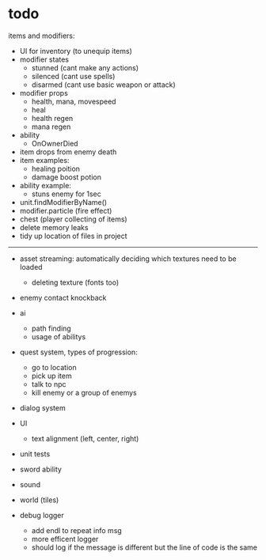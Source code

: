 # todo

items and modifiers:
* UI for inventory (to unequip items)
* modifier states
  * stunned (cant make any actions)
  * silenced (cant use spells)
  * disarmed (cant use basic weapon or attack)
* modifier props
  * health, mana, movespeed
  * heal
  * health regen
  * mana regen
 * ability
   * OnOwnerDied
* item drops from enemy death
* item examples:
  * healing poition
  * damage boost potion
* ability example:
  * stuns enemy for 1sec
* unit.findModifierByName()
* modifier.particle  (fire effect)
* chest (player collecting of items)
* delete memory leaks
* tidy up location of files in project

---


* asset streaming: automatically deciding which textures need to be loaded
  * deleting texture (fonts too)
* enemy contact knockback
* ai
  * path finding
  * usage of abilitys
* quest system, types of progression:
  * go to location
  * pick up item
  * talk to npc
  * kill enemy or a group of enemys
* dialog system


* UI
  * text alignment (left, center, right)
	
* unit tests
* sword ability
* sound
* world (tiles)


* debug logger
  * add endl to repeat info msg
  * more efficent logger
  * should log if the message is different but the line of code is the same
 
